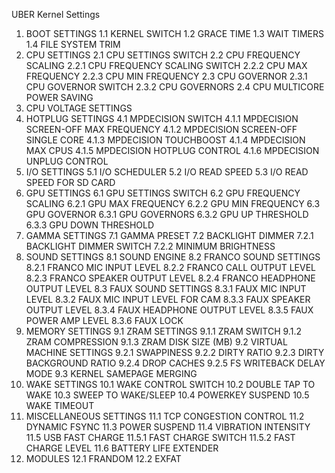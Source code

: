 UBER Kernel Settings

1.	BOOT SETTINGS
  1.1	KERNEL SWITCH
  1.2	GRACE TIME
  1.3	WAIT TIMERS
  1.4	FILE SYSTEM TRIM
2.	CPU SETTINGS
  2.1	CPU SETTINGS SWITCH
    2.2	CPU FREQUENCY SCALING
      2.2.1	CPU FREQUENCY SCALING SWITCH
      2.2.2	CPU MAX FREQUENCY
      2.2.3	CPU MIN FREQUENCY
    2.3	CPU GOVERNOR
      2.3.1	CPU GOVERNOR SWITCH
      2.3.2	CPU GOVERNORS
    2.4	CPU MULTICORE POWER SAVING
3.	CPU VOLTAGE SETTINGS
4.	HOTPLUG SETTINGS
  4.1	MPDECISION SWITCH
    4.1.1	MPDECISION SCREEN-OFF MAX FREQUENCY
    4.1.2	MPDECISION SCREEN-OFF SINGLE CORE
    4.1.3	MPDECISION TOUCHBOOST
    4.1.4	MPDECISION MAX CPUS
    4.1.5	MPDECISION HOTPLUG CONTROL
    4.1.6	MPDECISION UNPLUG CONTROL
5.	I/O SETTINGS
  5.1	I/O SCHEDULER
  5.2	I/O READ SPEED
  5.3	I/O READ SPEED FOR SD CARD
6.	GPU SETTINGS
  6.1	GPU SETTINGS SWITCH
  6.2	GPU FREQUENCY SCALING
    6.2.1	GPU MAX FREQUENCY
    6.2.2	GPU MIN FREQUENCY
  6.3	GPU GOVERNOR
    6.3.1	GPU GOVERNORS
    6.3.2	GPU UP THRESHOLD
    6.3.3	GPU DOWN THRESHOLD
7.	GAMMA SETTINGS
  7.1	GAMMA PRESET
  7.2	BACKLIGHT DIMMER
    7.2.1	BACKLIGHT DIMMER SWITCH
    7.2.2	MINIMUM BRIGHTNESS
8.	SOUND SETTINGS
  8.1	SOUND ENGINE
  8.2	FRANCO SOUND SETTINGS
    8.2.1	FRANCO MIC INPUT LEVEL
    8.2.2	FRANCO CALL OUTPUT LEVEL
    8.2.3	FRANCO SPEAKER OUTPUT LEVEL
    8.2.4	FRANCO HEADPHONE OUTPUT LEVEL
  8.3	FAUX SOUND SETTINGS
    8.3.1	FAUX MIC INPUT LEVEL
    8.3.2	FAUX MIC INPUT LEVEL FOR CAM
    8.3.3	FAUX SPEAKER OUTPUT LEVEL
    8.3.4	FAUX HEADPHONE OUTPUT LEVEL
    8.3.5	FAUX POWER AMP LEVEL
    8.3.6	FAUX LOCK
9.	MEMORY SETTINGS
  9.1	ZRAM SETTINGS
    9.1.1	ZRAM SWITCH
    9.1.2	ZRAM COMPRESSION
    9.1.3	ZRAM DISK SIZE (MB)
  9.2	VIRTUAL MACHINE SETTINGS
    9.2.1	SWAPPINESS
    9.2.2	DIRTY RATIO
    9.2.3	DIRTY BACKGROUND RATIO
    9.2.4	DROP CACHES
    9.2.5	FS WRITEBACK DELAY MODE
  9.3	KERNEL SAMEPAGE MERGING
10.	WAKE SETTINGS
  10.1	WAKE CONTROL SWITCH
  10.2	DOUBLE TAP TO WAKE
  10.3	SWEEP TO WAKE/SLEEP
  10.4	POWERKEY SUSPEND
  10.5	WAKE TIMEOUT
11.	MISCELLANEOUS SETTINGS
  11.1	TCP CONGESTION CONTROL
  11.2	DYNAMIC FSYNC
  11.3	POWER SUSPEND
  11.4	VIBRATION INTENSITY
  11.5	USB FAST CHARGE
    11.5.1	FAST CHARGE SWITCH
    11.5.2	FAST CHARGE LEVEL
  11.6	BATTERY LIFE EXTENDER
12.	MODULES
  12.1	FRANDOM
  12.2	EXFAT

